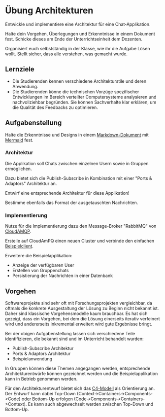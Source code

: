 # Übung Architekturen

Entwickle und implementiere eine Architektur für eine Chat-Applikation.

Halte dein Vorgehen, Überlegungen und Erkenntnisse in einem Dokument fest.
Schicke dieses am Ende der Unterrichtseinheit dem Dozenten.

Organisiert euch selbstständig in der Klasse, wie ihr die Aufgabe Lösen wollt.
Stellt sicher, dass alle verstehen, was gemacht wurde.

## Lernziele

- Die Studierenden kennen verschiedene Architekturstile und deren Anwendung.
- Die Studierenden könne die technischen Vorzüge spezifischer Entwicklungen im Bereich verteilter Computersysteme
analysieren und nachvollziehbar begründen. Sie können Sachverhalte klar erklären, um die Qualität des Feedbacks zu
optimieren.

## Aufgabenstellung

Halte die Erkenntnisse und Designs in einem [Markdown-Dokument](https://www.markdownguide.org/) mit [Mermaid](https://mermaid.js.org/) fest.

### Architektur

Die Applikation soll Chats zwischen einzelnen Usern sowie in Gruppen ermöglichen.

Dazu bietet sich die Publish-Subscribe in Kombination mit einer "Ports & Adaptors" Architektur an.

Entwirf eine entsprechende Architektur für diese Applikation!

Bestimme ebenfalls das Format der ausgetauschten Nachrichten.

### Implementierung

Nutze für die Implementierung dazu den Message-Broker "RabbitMQ" von [CloudAMQP](https://www.cloudamqp.com/).

Erstelle auf CloudAmPQ einen neuen Cluster und verbinde den einfachen [Beispielclient](client.html).

Erweitere die Beispielapplikation:
- Anzeige der verfügbaren User
- Erstellen von Gruppenchats
- Persistierung der Nachrichten in einer Datenbank

## Vorgehen

Softwareprojekte sind sehr oft mit Forschungsprojekten vergleichbar, da oftmals die konkrete Ausgestaltung der Lösung
zu Beginn nicht bekannt ist.
Daher sind klassische Vorgehensmodelle kaum brauchbar.
Es hat sich gezeigt, dass ein Vorgehen, bei dem die Lösung einerseits iterativ verfeinert wird und andererseits
inkremental erweitert wird gute Ergebnisse bringt.

Bei der obigen Aufgabenstellung lassen sich verschiedene Teile identifizieren, die bekannt sind und im Unterricht 
behandelt wurden:
- Publish-Subscribe Architektur
- Ports & Adaptors Architektur
- Beispielanwendung

In Gruppen können diese Themen angegangen werden, entsprechende Architekturentwürfe können gezeichnet werden und die
Beispielapplikation kann in Betrieb genommen werden.

Für den Architekturentwurf bietet sich das [C4-Modell](https://c4model.com/) als Orientierung an. Der Entwurf kann dabei
Top-Down (Context->Containers->Components->Code) oder Bottom-Up erfolgen (Code->Components->Containers->Context).
Es kann auch abgewechselt werden zwischen Top-Down und Bottom-Up.